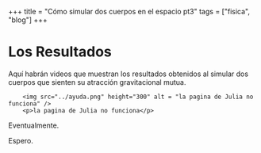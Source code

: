 +++
title = "Cómo simular dos cuerpos en el espacio pt3"
tags = ["fisica", "blog"]
+++

# Los Resultados

Aquí habrán videos que muestran los resultados obtenidos al simular dos cuerpos que sienten su atracción gravitacional mutua.

~~~
    <img src="../ayuda.png" height="300" alt = "la pagina de Julia no funciona" />  
    <p>la pagina de Julia no funciona</p>
~~~
   

Eventualmente. 

Espero.